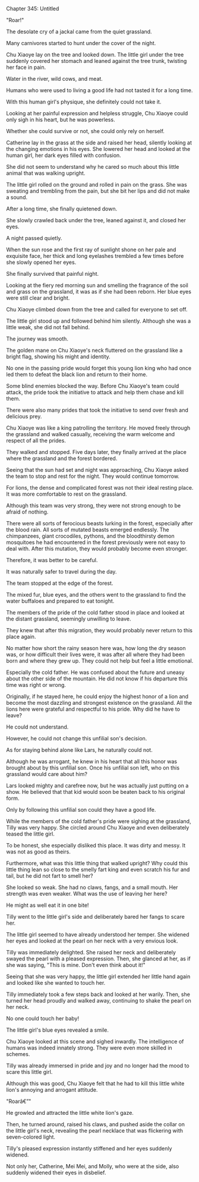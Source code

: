 Chapter 345: Untitled

"Roar\!"

The desolate cry of a jackal came from the quiet grassland.

Many carnivores started to hunt under the cover of the night.

Chu Xiaoye lay on the tree and looked down. The little girl under the tree suddenly covered her stomach and leaned against the tree trunk, twisting her face in pain.

Water in the river, wild cows, and meat.

Humans who were used to living a good life had not tasted it for a long time.

With this human girl's physique, she definitely could not take it.

Looking at her painful expression and helpless struggle, Chu Xiaoye could only sigh in his heart, but he was powerless.

Whether she could survive or not, she could only rely on herself.

Catherine lay in the grass at the side and raised her head, silently looking at the changing emotions in his eyes. She lowered her head and looked at the human girl, her dark eyes filled with confusion.

She did not seem to understand why he cared so much about this little animal that was walking upright.

The little girl rolled on the ground and rolled in pain on the grass. She was sweating and trembling from the pain, but she bit her lips and did not make a sound.

After a long time, she finally quietened down.

She slowly crawled back under the tree, leaned against it, and closed her eyes.

A night passed quietly.

When the sun rose and the first ray of sunlight shone on her pale and exquisite face, her thick and long eyelashes trembled a few times before she slowly opened her eyes.

She finally survived that painful night.

Looking at the fiery red morning sun and smelling the fragrance of the soil and grass on the grassland, it was as if she had been reborn. Her blue eyes were still clear and bright.

Chu Xiaoye climbed down from the tree and called for everyone to set off.

The little girl stood up and followed behind him silently. Although she was a little weak, she did not fall behind.

The journey was smooth.

The golden mane on Chu Xiaoye's neck fluttered on the grassland like a bright flag, showing his might and identity.

No one in the passing pride would forget this young lion king who had once led them to defeat the black lion and return to their home.

Some blind enemies blocked the way. Before Chu Xiaoye's team could attack, the pride took the initiative to attack and help them chase and kill them.

There were also many prides that took the initiative to send over fresh and delicious prey.

Chu Xiaoye was like a king patrolling the territory. He moved freely through the grassland and walked casually, receiving the warm welcome and respect of all the prides.

They walked and stopped. Five days later, they finally arrived at the place where the grassland and the forest bordered.

Seeing that the sun had set and night was approaching, Chu Xiaoye asked the team to stop and rest for the night. They would continue tomorrow.

For lions, the dense and complicated forest was not their ideal resting place. It was more comfortable to rest on the grassland.

Although this team was very strong, they were not strong enough to be afraid of nothing.

There were all sorts of ferocious beasts lurking in the forest, especially after the blood rain. All sorts of mutated beasts emerged endlessly. The chimpanzees, giant crocodiles, pythons, and the bloodthirsty demon mosquitoes he had encountered in the forest previously were not easy to deal with. After this mutation, they would probably become even stronger.

Therefore, it was better to be careful.

It was naturally safer to travel during the day.

The team stopped at the edge of the forest.

The mixed fur, blue eyes, and the others went to the grassland to find the water buffaloes and prepared to eat tonight.

The members of the pride of the cold father stood in place and looked at the distant grassland, seemingly unwilling to leave.

They knew that after this migration, they would probably never return to this place again.

No matter how short the rainy season here was, how long the dry season was, or how difficult their lives were, it was after all where they had been born and where they grew up. They could not help but feel a little emotional.

Especially the cold father. He was confused about the future and uneasy about the other side of the mountain. He did not know if his departure this time was right or wrong.

Originally, if he stayed here, he could enjoy the highest honor of a lion and become the most dazzling and strongest existence on the grassland. All the lions here were grateful and respectful to his pride. Why did he have to leave?

He could not understand.

However, he could not change this unfilial son's decision.

As for staying behind alone like Lars, he naturally could not.

Although he was arrogant, he knew in his heart that all this honor was brought about by this unfilial son. Once his unfilial son left, who on this grassland would care about him?

Lars looked mighty and carefree now, but he was actually just putting on a show. He believed that that kid would soon be beaten back to his original form.

Only by following this unfilial son could they have a good life.

While the members of the cold father's pride were sighing at the grassland, Tilly was very happy. She circled around Chu Xiaoye and even deliberately teased the little girl.

To be honest, she especially disliked this place. It was dirty and messy. It was not as good as theirs.

Furthermore, what was this little thing that walked upright? Why could this little thing lean so close to the smelly fart king and even scratch his fur and tail, but he did not fart to smell her?

She looked so weak. She had no claws, fangs, and a small mouth. Her strength was even weaker. What was the use of leaving her here?

He might as well eat it in one bite\!

Tilly went to the little girl's side and deliberately bared her fangs to scare her.

The little girl seemed to have already understood her temper. She widened her eyes and looked at the pearl on her neck with a very envious look.

Tilly was immediately delighted. She raised her neck and deliberately swayed the pearl with a pleased expression. Then, she glanced at her, as if she was saying, "This is mine. Don't even think about it\!"

Seeing that she was very happy, the little girl extended her little hand again and looked like she wanted to touch her.

Tilly immediately took a few steps back and looked at her warily. Then, she turned her head proudly and walked away, continuing to shake the pearl on her neck.

No one could touch her baby\!

The little girl's blue eyes revealed a smile.

Chu Xiaoye looked at this scene and sighed inwardly. The intelligence of humans was indeed innately strong. They were even more skilled in schemes.

Tilly was already immersed in pride and joy and no longer had the mood to scare this little girl.

Although this was good, Chu Xiaoye felt that he had to kill this little white lion's annoying and arrogant attitude.

"Roarâ€”"

He growled and attracted the little white lion's gaze.

Then, he turned around, raised his claws, and pushed aside the collar on the little girl's neck, revealing the pearl necklace that was flickering with seven-colored light.

Tilly's pleased expression instantly stiffened and her eyes suddenly widened.

Not only her, Catherine, Mei Mei, and Molly, who were at the side, also suddenly widened their eyes in disbelief.